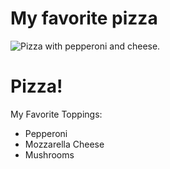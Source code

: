 <!DOCTYPE html>
<html>
<head>


<link rel="stylesheet" href="https://cdnjs.cloudflare.com/ajax/libs/normalize/5.0.0/normalize.min.css" />

<link href="style.css" rel="stylesheet" type="text/css" />
</head>
<body>
 <h1>My favorite pizza</h1>
</body>
<div class="pageContainer">
  <div class="imageContainer"> 
    <img src="images/pizza.jpg" alt="Pizza with pepperoni and cheese." /> 
  </div>
  <div class="textContainer">
    <h1>Pizza!</h1>
    <p>My Favorite Toppings: </p>
    <ul>
      <li>Pepperoni</li>
      <li>Mozzarella Cheese</li>
      <li>Mushrooms</li>
    </ul>
  </div>
</div>

</body>
</html>
